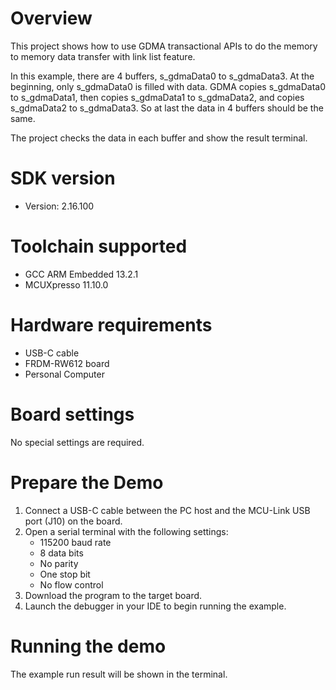 Overview
========
This project shows how to use GDMA transactional APIs to do the memory to memory
data transfer with link list feature.

In this example, there are 4 buffers, s_gdmaData0 to s_gdmaData3. At the beginning,
only s_gdmaData0 is filled with data. GDMA copies s_gdmaData0 to s_gdmaData1,
then copies s_gdmaData1 to s_gdmaData2, and copies s_gdmaData2 to s_gdmaData3.
So at last the data in 4 buffers should be the same.

The project checks the data in each buffer and show the result terminal.

SDK version
===========
- Version: 2.16.100

Toolchain supported
===================
- GCC ARM Embedded  13.2.1
- MCUXpresso  11.10.0

Hardware requirements
=====================
- USB-C cable
- FRDM-RW612 board
- Personal Computer

Board settings
==============
No special settings are required.

Prepare the Demo
================
1.  Connect a USB-C cable between the PC host and the MCU-Link USB port (J10) on the board.
2.  Open a serial terminal with the following settings:
    - 115200 baud rate
    - 8 data bits
    - No parity
    - One stop bit
    - No flow control
3.  Download the program to the target board.
4.  Launch the debugger in your IDE to begin running the example.

Running the demo
================
The example run result will be shown in the terminal.

